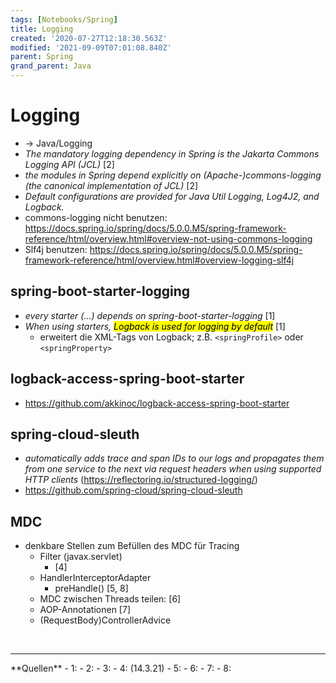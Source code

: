 ```yaml
---
tags: [Notebooks/Spring]
title: Logging
created: '2020-07-27T12:18:30.563Z'
modified: '2021-09-09T07:01:08.840Z'
parent: Spring
grand_parent: Java
---
```


# Logging
- → Java/Logging
- *The mandatory logging dependency in Spring is the Jakarta Commons Logging API (JCL)* [2]
- *the modules in Spring depend explicitly on (Apache-)commons-logging (the canonical implementation of JCL)* [2]
- *Default configurations are provided for Java Util Logging, Log4J2, and Logback.*
- commons-logging nicht benutzen: <https://docs.spring.io/spring/docs/5.0.0.M5/spring-framework-reference/html/overview.html#overview-not-using-commons-logging>
- Slf4j benutzen: <https://docs.spring.io/spring/docs/5.0.0.M5/spring-framework-reference/html/overview.html#overview-logging-slf4j>


## spring-boot-starter-logging
- *every starter (...) depends on spring-boot-starter-logging* [1]
- *When using starters, <mark>Logback is used for logging by default</mark>* [1]
  - erweitert die XML-Tags von Logback; z.B. `<springProfile>` oder `<springProperty>`
 

## logback-access-spring-boot-starter
- <https://github.com/akkinoc/logback-access-spring-boot-starter>


## spring-cloud-sleuth
- *automatically adds trace and span IDs to our logs and propagates them from one service to the next via request headers when using supported HTTP clients*
  (<https://reflectoring.io/structured-logging/>)
- <https://github.com/spring-cloud/spring-cloud-sleuth>


## MDC
- denkbare Stellen zum Befüllen des MDC für Tracing
  - Filter (javax.servlet)
    - [4]
  - HandlerInterceptorAdapter
    - preHandle() [5, 8]
  - MDC zwischen Threads teilen: [6]
  - AOP-Annotationen [7]
  - (RequestBody)ControllerAdvice

<br/>
<hr/>
**Quellen**
- 1: <https://www.baeldung.com/spring-boot-logging>
- 2: <https://docs.spring.io/spring/docs/5.0.0.M5/spring-framework-reference/html/overview.html#overview-logging>
- 3: <https://reflectoring.io/springboot-logging/>
- 4: <https://oddblogger.com/spring-boot-mdc-logging> (14.3.21)
- 5: <https://dzone.com/articles/mdc-better-way-of-logging-1>
- 6: <https://www.sipios.com/blog-tech/how-to-use-logj-and-mdc-in-java-spring-boot-application>
- 7: <https://dzone.com/articles/setting-up-mdc-context-with-aop-in-spring-boot-app>
- 8: <https://reflectoring.io/structured-logging/>
